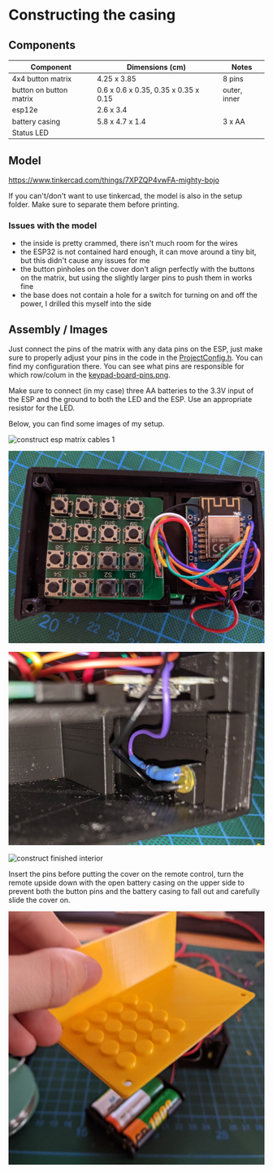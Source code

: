 # Constructing the casing

## Components

| Component               | Dimensions (cm)                      | Notes        |
|-------------------------|--------------------------------------|--------------|
| 4x4 button matrix       | 4.25 x 3.85                          | 8 pins       |
| button on button matrix | 0.6 x 0.6 x 0.35, 0.35 x 0.35 x 0.15 | outer, inner |
| esp12e                  | 2.6 x 3.4                            |              |
| battery casing          | 5.8 x 4.7 x 1.4                      | 3 x AA       |
| Status LED              |                                      |              |

## Model

https://www.tinkercad.com/things/7XPZQP4vwFA-mighty-bojo

If you can't/don't want to use tinkercad, the model is also in the setup folder.
Make sure to separate them before printing.

### Issues with the model

- the inside is pretty crammed, there isn't much room for the wires
- the ESP32 is not contained hard enough, it can move around a tiny bit, but this didn't cause any issues for me
- the button pinholes on the cover don't align perfectly with the buttons on the matrix, but using the slightly larger
  pins to push them in works fine
- the base does not contain a hole for a switch for turning on and off the power, I drilled this myself into the side

## Assembly / Images

Just connect the pins of the matrix with any data pins on the ESP, just make sure to properly adjust your pins in the
code in the [ProjectConfig.h](../src/ProjectConfig.h). You can find my configuration there. You can see what pins are
responsible for which row/colum in the [keypad-board-pins.png](keypad-board-pins.png).

Make sure to connect (in my case) three AA batteries to the 3.3V input of the ESP and the ground to both the LED and the
ESP. Use an appropriate resistor for the LED.

Below, you can find some images of my setup.

![construct esp matrix cables 1](construct-esp-matrix-cables-1.jpg)

![construct esp matrix cables 2](construct-esp-matrix-cables-2.jpg)

![construct led hole](construct-led-hole.jpg)

![construct finished interior](construct-finished-interior.jpg)

Insert the pins before putting the cover on the remote control, turn the remote upside down with the open battery casing
on the upper side to prevent both the button pins and the battery casing to fall out and carefully slide the cover on.

![construct cover with pins](construct-cover-with-pins.jpg)
